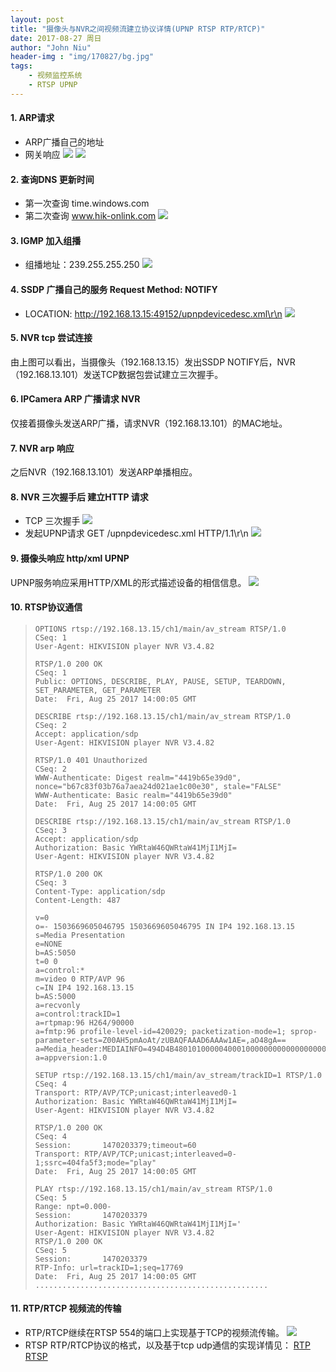 ```yaml
---
layout: post
title: "摄像头与NVR之间视频流建立协议详情(UPNP RTSP RTP/RTCP)"
date: 2017-08-27 周日
author: "John Niu"
header-img : "img/170827/bg.jpg"
tags:
    - 视频监控系统
    - RTSP UPNP
---
```


#### 1. ARP请求
- ARP广播自己的地址
- 网关响应
![](http://johnniu.com/img/170827/arpbroad.png) 
![](http://johnniu.com/img/170827/arpbroad02.png) 
	
#### 2. 查询DNS 更新时间
- 第一次查询 time.windows.com
- 第二次查询 www.hik-onlink.com
![](http://johnniu.com/img/170827/DNS.png) 
	
#### 3. IGMP 加入组播
- 组播地址：239.255.255.250
![](http://johnniu.com/img/170827/IGMP.png) 
	
#### 4. SSDP 广播自己的服务 Request Method: NOTIFY
- LOCATION: http://192.168.13.15:49152/upnpdevicedesc.xml\r\n
![](http://johnniu.com/img/170827/ssdp.png) 

#### 5. NVR tcp 尝试连接
由上图可以看出，当摄像头（192.168.13.15）发出SSDP NOTIFY后，NVR（192.168.13.101）发送TCP数据包尝试建立三次握手。

#### 6. IPCamera ARP 广播请求 NVR
仅接着摄像头发送ARP广播，请求NVR（192.168.13.101）的MAC地址。

#### 7. NVR arp 响应
之后NVR（192.168.13.101）发送ARP单播相应。
	
#### 8. NVR 三次握手后 建立HTTP 请求
- TCP 三次握手
![](http://johnniu.com/img/170827/tcp.png) 
- 发起UPNP请求 GET /upnpdevicedesc.xml HTTP/1.1\r\n
![](http://johnniu.com/img/170827/upnp.png) 
	
#### 9. 摄像头响应 http/xml UPNP
UPNP服务响应采用HTTP/XML的形式描述设备的相信信息。
![](http://johnniu.com/img/170827/upnp02.png) 

#### 10. RTSP协议通信
	
> ```
> OPTIONS rtsp://192.168.13.15/ch1/main/av_stream RTSP/1.0
> CSeq: 1
> User-Agent: HIKVISION player NVR V3.4.82
> 
> RTSP/1.0 200 OK
> CSeq: 1
> Public: OPTIONS, DESCRIBE, PLAY, PAUSE, SETUP, TEARDOWN, SET_PARAMETER, GET_PARAMETER
> Date:  Fri, Aug 25 2017 14:00:05 GMT
> 
> DESCRIBE rtsp://192.168.13.15/ch1/main/av_stream RTSP/1.0
> CSeq: 2
> Accept: application/sdp
> User-Agent: HIKVISION player NVR V3.4.82
> 
> RTSP/1.0 401 Unauthorized
> CSeq: 2
> WWW-Authenticate: Digest realm="4419b65e39d0", nonce="b67c83f03b76a7aea24d021ae1c00e30", stale="FALSE"
> WWW-Authenticate: Basic realm="4419b65e39d0"
> Date:  Fri, Aug 25 2017 14:00:05 GMT
> 
> DESCRIBE rtsp://192.168.13.15/ch1/main/av_stream RTSP/1.0
> CSeq: 3
> Accept: application/sdp
> Authorization: Basic YWRtaW46QWRtaW41MjI1MjI= 
> User-Agent: HIKVISION player NVR V3.4.82
> 
> RTSP/1.0 200 OK
> CSeq: 3
> Content-Type: application/sdp
> Content-Length: 487
> 
> v=0
> o=- 1503669605046795 1503669605046795 IN IP4 192.168.13.15
> s=Media Presentation
> e=NONE
> b=AS:5050
> t=0 0
> a=control:*
> m=video 0 RTP/AVP 96
> c=IN IP4 192.168.13.15
> b=AS:5000
> a=recvonly
> a=control:trackID=1
> a=rtpmap:96 H264/90000
> a=fmtp:96 profile-level-id=420029; packetization-mode=1; sprop-parameter-sets=Z00AH5pmAoAt/zUBAQFAAAD6AAAw1AE=,aO48gA==
> a=Media_header:MEDIAINFO=494D4B48010100000400010000000000000000000000000000000000000000000000000000000000;
> a=appversion:1.0
> 
> SETUP rtsp://192.168.13.15/ch1/main/av_stream/trackID=1 RTSP/1.0
> CSeq: 4
> Transport: RTP/AVP/TCP;unicast;interleaved0-1
> Authorization: Basic YWRtaW46QWRtaW41MjI1MjI= 
> User-Agent: HIKVISION player NVR V3.4.82
> 
> RTSP/1.0 200 OK
> CSeq: 4
> Session:       1470203379;timeout=60
> Transport: RTP/AVP/TCP;unicast;interleaved=0-1;ssrc=404fa5f3;mode="play"
> Date:  Fri, Aug 25 2017 14:00:05 GMT
> 
> PLAY rtsp://192.168.13.15/ch1/main/av_stream RTSP/1.0
> CSeq: 5
> Range: npt=0.000-
> Session:       1470203379
> Authorization: Basic YWRtaW46QWRtaW41MjI1MjI='
> User-Agent: HIKVISION player NVR V3.4.82
> RTSP/1.0 200 OK
> CSeq: 5
> Session:       1470203379
> RTP-Info: url=trackID=1;seq=17769
> Date:  Fri, Aug 25 2017 14:00:05 GMT
> ....................................................
> ```

#### 11. RTP/RTCP 视频流的传输
- RTP/RTCP继续在RTSP 554的端口上实现基于TCP的视频流传输。
![](http://johnniu.com/img/170827/rtp.png) 
- RTSP RTP/RTCP协议的格式，以及基于tcp udp通信的实现详情见：
[RTP](https://github.com/EasyDarwin/Course/blob/master/%E6%B5%81%E5%AA%92%E4%BD%93%E4%BC%A0%E8%BE%93%E6%8E%A7%E5%88%B6%E5%8D%8F%E8%AE%AE(RTSP%20RTP%20SDP)%E8%AF%A6%E8%A7%A3/rtp.md) 
[RTSP](https://github.com/EasyDarwin/Course/blob/master/%E6%B5%81%E5%AA%92%E4%BD%93%E4%BC%A0%E8%BE%93%E6%8E%A7%E5%88%B6%E5%8D%8F%E8%AE%AE(RTSP%20RTP%20SDP)%E8%AF%A6%E8%A7%A3/rtsp.md) 













